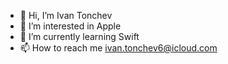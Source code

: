 - 👋 Hi, I’m Ivan Tonchev
- 👀 I’m interested in Apple
- 🌱 I’m currently learning Swift
- 📫 How to reach me ivan.tonchev6@icloud.com

<!---
ivantonchev6/ivantonchev6 is a ✨ special ✨ repository because its `README.md` (this file) appears on your GitHub profile.
You can click the Preview link to take a look at your changes.
--->
